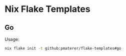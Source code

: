 # Nix Flake Templates

## Go

Usage:

```sh
nix flake init -t github:pmaterer/flake-templates#go
```